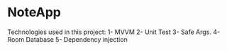 # NoteApp

Technologies used in this project: 
1- MVVM 
2- Unit Test
3- Safe Args.
4- Room Database
5- Dependency injection
